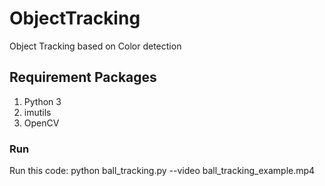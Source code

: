 # ObjectTracking

Object Tracking based on Color detection

## Requirement Packages
1. Python 3
2. imutils
3. OpenCV

### Run
Run this code:
python ball_tracking.py --video ball_tracking_example.mp4

